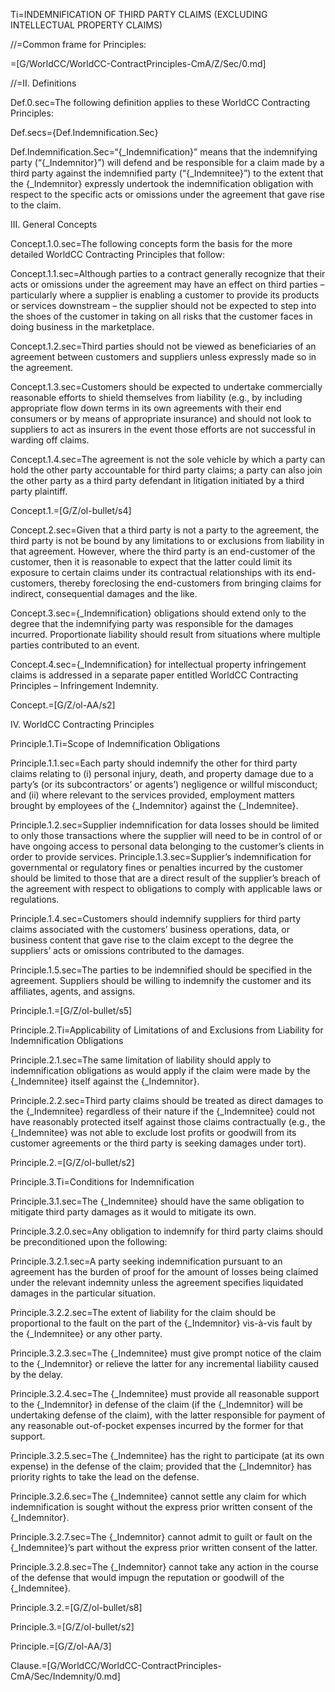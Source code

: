 Ti=INDEMNIFICATION OF THIRD PARTY CLAIMS (EXCLUDING INTELLECTUAL PROPERTY CLAIMS)

//=Common frame for Principles:

=[G/WorldCC/WorldCC-ContractPrinciples-CmA/Z/Sec/0.md]

//=II. Definitions

Def.0.sec=The following definition applies to these WorldCC Contracting Principles:

Def.secs={Def.Indemnification.Sec}

Def.Indemnification.Sec=“{_Indemnification}” means that the indemnifying party (“{_Indemnitor}”) will defend and be responsible for a claim made by a third party against the indemnified party (“{_Indemnitee}”) to the extent that the {_Indemnitor} expressly undertook the indemnification obligation with respect to the specific acts or omissions under the agreement that gave rise to the claim.

III. General Concepts

Concept.1.0.sec=The following concepts form the basis for the more detailed WorldCC Contracting Principles that follow:

Concept.1.1.sec=Although parties to a contract generally recognize that their acts or omissions under the agreement may have an effect on third parties – particularly where a supplier is enabling a customer to provide its products or services downstream – the supplier should not be expected to step into the shoes of the customer in taking on all risks that the customer faces in doing business in the marketplace.

Concept.1.2.sec=Third parties should not be viewed as beneficiaries of an agreement between customers and suppliers unless expressly made so in the agreement.

Concept.1.3.sec=Customers should be expected to undertake commercially reasonable efforts to shield themselves from liability (e.g., by including appropriate flow down terms in its own agreements with their end consumers or by means of appropriate insurance) and should not look to suppliers to act as insurers in the event those efforts are not successful in warding off claims.

Concept.1.4.sec=The agreement is not the sole vehicle by which a party can hold the other party accountable for third party claims; a party can also join the other party as a third party defendant in litigation initiated by a third party plaintiff.

Concept.1.=[G/Z/ol-bullet/s4]

Concept.2.sec=Given that a third party is not a party to the agreement, the third party is not be bound by any limitations to or exclusions from liability in that agreement. However, where the third party is an end-customer of the customer, then it is reasonable to expect that the latter could limit its exposure to certain claims under its contractual relationships with its end-customers, thereby foreclosing the end-customers from bringing claims for indirect, consequential damages and the like.

Concept.3.sec={_Indemnification} obligations should extend only to the degree that the indemnifying party was responsible for the damages incurred. Proportionate liability should result from situations where multiple parties contributed to an event.

Concept.4.sec={_Indemnification} for intellectual property infringement claims is addressed in a separate paper entitled WorldCC Contracting Principles – Infringement Indemnity.

Concept.=[G/Z/ol-AA/s2]

IV. WorldCC Contracting Principles

Principle.1.Ti=Scope of Indemnification Obligations

Principle.1.1.sec=Each party should indemnify the other for third party claims relating to (i) personal injury, death, and property damage due to a party’s (or its subcontractors’ or agents’) negligence or willful misconduct; and (ii) where relevant to the services provided, employment matters brought by employees of the {_Indemnitor} against the {_Indemnitee}.

Principle.1.2.sec=Supplier indemnification for data losses should be limited to only those transactions where the supplier will need to be in control of or have ongoing access to personal data belonging to the customer’s clients in order to provide services.
Principle.1.3.sec=Supplier’s indemnification for governmental or regulatory fines or penalties incurred by the customer should be limited to those that are a direct result of the supplier’s breach of the agreement with respect to obligations to comply with applicable laws or regulations.

Principle.1.4.sec=Customers should indemnify suppliers for third party claims associated with the customers’ business operations, data, or business content that gave rise to the claim except to the degree the suppliers’ acts or omissions contributed to the damages.

Principle.1.5.sec=The parties to be indemnified should be specified in the agreement. Suppliers should be willing to indemnify the customer and its affiliates, agents, and assigns.

Principle.1.=[G/Z/ol-bullet/s5]

Principle.2.Ti=Applicability of Limitations of and Exclusions from Liability for Indemnification Obligations

Principle.2.1.sec=The same limitation of liability should apply to indemnification obligations as would apply if the claim were made by the {_Indemnitee} itself against the {_Indemnitor}.

Principle.2.2.sec=Third party claims should be treated as direct damages to the {_Indemnitee} regardless of their nature if the {_Indemnitee} could not have reasonably protected itself against those claims contractually (e.g., the {_Indemnitee} was not able to exclude lost profits or goodwill from its customer agreements or the third party is seeking damages under tort).

Principle.2.=[G/Z/ol-bullet/s2]

Principle.3.Ti=Conditions for Indemnification

Principle.3.1.sec=The {_Indemnitee} should have the same obligation to mitigate third party damages as it would to mitigate its own.

Principle.3.2.0.sec=Any obligation to indemnify for third party claims should be preconditioned upon the following:

Principle.3.2.1.sec=A party seeking indemnification pursuant to an agreement has the burden of proof for the amount of losses being claimed under the relevant indemnity unless the agreement specifies liquidated damages in the particular situation.

Principle.3.2.2.sec=The extent of liability for the claim should be proportional to the fault on the part of the {_Indemnitor} vis-à-vis fault by the {_Indemnitee} or any other party.

Principle.3.2.3.sec=The {_Indemnitee} must give prompt notice of the claim to the {_Indemnitor} or relieve the latter for any incremental liability caused by the delay.

Principle.3.2.4.sec=The {_Indemnitee} must provide all reasonable support to the {_Indemnitor} in defense of the claim (if the {_Indemnitor} will be undertaking defense of the claim), with the latter responsible for payment of any reasonable out-of-pocket expenses incurred by the former for that support.

Principle.3.2.5.sec=The {_Indemnitee} has the right to participate (at its own expense) in the defense of the claim; provided that the {_Indemnitor} has priority rights to take the lead on the defense.

Principle.3.2.6.sec=The {_Indemnitee} cannot settle any claim for which indemnification is sought without the express prior written consent of the {_Indemnitor}.

Principle.3.2.7.sec=The {_Indemnitor} cannot admit to guilt or fault on the {_Indemnitee}’s part without the express prior written consent of the latter.

Principle.3.2.8.sec=The {_Indemnitor} cannot take any action in the course of the defense that would impugn the reputation or goodwill of the {_Indemnitee}.

Principle.3.2.=[G/Z/ol-bullet/s8]

Principle.3.=[G/Z/ol-bullet/s2]

Principle.=[G/Z/ol-AA/3]

Clause.=[G/WorldCC/WorldCC-ContractPrinciples-CmA/Sec/Indemnity/0.md]